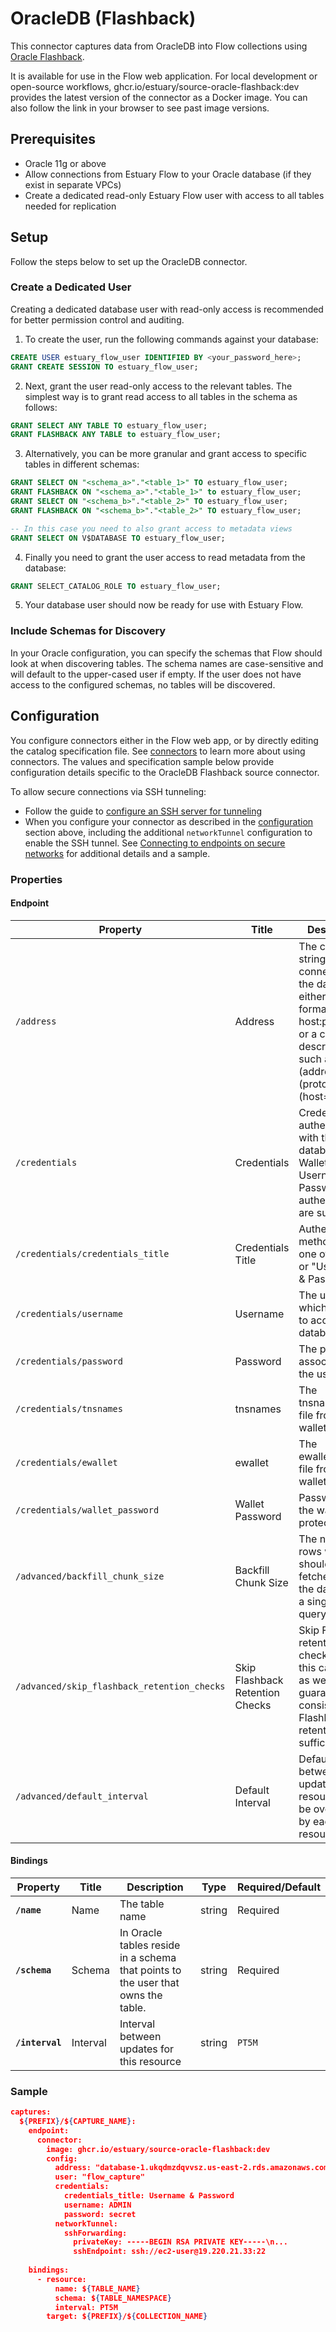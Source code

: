 
# OracleDB (Flashback)
This connector captures data from OracleDB into Flow collections using [Oracle Flashback](https://www.oracle.com/database/technologies/flashback/).

It is available for use in the Flow web application. For local development or open-source workflows, ghcr.io/estuary/source-oracle-flashback:dev provides the latest version of the connector as a Docker image. You can also follow the link in your browser to see past image versions.

## Prerequisites
* Oracle 11g or above
* Allow connections from Estuary Flow to your Oracle database (if they exist in separate VPCs)
* Create a dedicated read-only Estuary Flow user with access to all tables needed for replication

## Setup
Follow the steps below to set up the OracleDB connector.

### Create a Dedicated User

Creating a dedicated database user with read-only access is recommended for better permission control and auditing.

1. To create the user, run the following commands against your database:

```sql
CREATE USER estuary_flow_user IDENTIFIED BY <your_password_here>;
GRANT CREATE SESSION TO estuary_flow_user;
```

2. Next, grant the user read-only access to the relevant tables. The simplest way is to grant read access to all tables in the schema as follows:

```sql
GRANT SELECT ANY TABLE TO estuary_flow_user;
GRANT FLASHBACK ANY TABLE to estuary_flow_user;
```

3. Alternatively, you can be more granular and grant access to specific tables in different schemas:

```sql
GRANT SELECT ON "<schema_a>"."<table_1>" TO estuary_flow_user;
GRANT FLASHBACK ON "<schema_a>"."<table_1>" to estuary_flow_user;
GRANT SELECT ON "<schema_b>"."<table_2>" TO estuary_flow_user;
GRANT FLASHBACK ON "<schema_b>"."<table_2>" TO estuary_flow_user;

-- In this case you need to also grant access to metadata views
GRANT SELECT ON V$DATABASE TO estuary_flow_user;
```

4. Finally you need to grant the user access to read metadata from the database:

```sql
GRANT SELECT_CATALOG_ROLE TO estuary_flow_user;
```

5. Your database user should now be ready for use with Estuary Flow.

### Include Schemas for Discovery
In your Oracle configuration, you can specify the schemas that Flow should look at when discovering tables. The schema names are case-sensitive and will default to the upper-cased user if empty. If the user does not have access to the configured schemas, no tables will be discovered.

## Configuration
You configure connectors either in the Flow web app, or by directly editing the catalog specification file. See [connectors](https://docs.estuary.dev/concepts/connectors/#using-connectors) to learn more about using connectors. The values and specification sample below provide configuration details specific to the OracleDB Flashback source connector.

To allow secure connections via SSH tunneling:
  * Follow the guide to [configure an SSH server for tunneling](/guides/connect-network/)
  * When you configure your connector as described in the [configuration](#configuration) section above, including the additional `networkTunnel` configuration to enable the SSH tunnel. See [Connecting to endpoints on secure networks](/concepts/connectors.md#connecting-to-endpoints-on-secure-networks) for additional details and a sample.

### Properties

#### Endpoint
| Property                                    | Title                           | Description                                                                                                                                                                                                                                                                     | Type    | Required/Default |
| -----------                                 | --------                        | ------------------------------------------------------------------------------------------------------------------------------------------------------------------------------------------------------------------------------------------------------------------------------- | ------  | ---------------- |
| `/address`                                  | Address                         | The connection string for connecting to the database, either in the format of host:port/SID or a connect descriptor such as (address=(protocol=tcps)(host=...)...)                                                                                                              | string  | Required         |
| `/credentials`                              | Credentials                     | Credentials for authenticating with the database. Wallet and Username & Password authentication are supported.                                                                                                                                                                  | object  |                  |
| `/credentials/credentials_title`            | Credentials Title               | Authentication method to use, one of "Wallet" or "Username & Password"                                                                                                                                                                                                          | string  | Required         |
| `/credentials/username`                     | Username                        | The username which is used to access the database.                                                                                                                                                                                                                              | string  | Required         |
| `/credentials/password`                     | Password                        | The password associated with the username.                                                                                                                                                                                                                                      | string  | Required         |
| `/credentials/tnsnames`                     | tnsnames                        | The tnsnames.ora file from the wallet.                                                                                                                                                                                                                                          | string  |                  |
| `/credentials/ewallet`                      | ewallet                         | The ewallet.pem file from the wallet.                                                                                                                                                                                                                                           | string  |                  |
| `/credentials/wallet_password`              | Wallet Password                 | Password of the wallet, if protected.                                                                                                                                                                                                                                           | string  |                  |
| `/advanced/backfill_chunk_size`             | Backfill Chunk Size             | The number of rows which should be fetched from the database in a single backfill query.                                                                                                                                                                                        | integer | `50000`          |
| `/advanced/skip_flashback_retention_checks` | Skip Flashback Retention Checks | Skip Flashback retention checks. Use this cautiously as we cannot guarantee consistency if Flashback retention is not sufficient.                                                                                                                                               | integer | `false`          |
| `/advanced/default_interval`                | Default Interval                | Default interval between updates for all resources. Can be overwritten by each resource.                                                                                                                                                                                        | integer | `PT5M`           |


#### Bindings

| Property        | Title     | Description                                                                                                         | Type      | Required/Default |
| -------         | ------    | ------                                                                                                              | --------- | --------         |
| **`/name`**     | Name      | The table name                                                                                                      | string    | Required         |
| **`/schema`**   | Schema    | In Oracle tables reside in a schema that points to the user that owns the table.                                    | string    | Required         |
| **`/interval`** | Interval  | Interval between updates for this resource                                                                          | string    | `PT5M`           |


### Sample

```json
captures:
  ${PREFIX}/${CAPTURE_NAME}:
    endpoint:
      connector:
        image: ghcr.io/estuary/source-oracle-flashback:dev
        config:
          address: "database-1.ukqdmzdqvvsz.us-east-2.rds.amazonaws.com:1521/ORCL"
          user: "flow_capture"
          credentials:
            credentials_title: Username & Password
            username: ADMIN
            password: secret
          networkTunnel:
            sshForwarding:
              privateKey: -----BEGIN RSA PRIVATE KEY-----\n...
              sshEndpoint: ssh://ec2-user@19.220.21.33:22
          
    bindings:
      - resource:
          name: ${TABLE_NAME}
          schema: ${TABLE_NAMESPACE}
          interval: PT5M
        target: ${PREFIX}/${COLLECTION_NAME}
```
